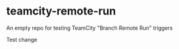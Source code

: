 # teamcity-remote-run

An empty repo for testing TeamCity "Branch Remote Run" triggers


Test change
